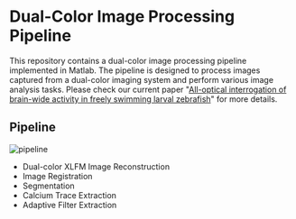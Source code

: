 <!--
 * @Author: your name
 * @Date: 2021-11-02 15:55:09
 * @LastEditTime: 2021-11-02 16:18:30
 * @LastEditors: Please set LastEditors
 * @Description: In User Settings Edit
 * @FilePath: /Fish-Brain-Behavior-Analysis/code/dual_Color_pipeline/README.md
-->
# Dual-Color Image Processing Pipeline

This repository contains a dual-color image processing pipeline implemented in Matlab. The pipeline is designed to process images captured from a dual-color imaging system and perform various image analysis tasks. Please check our current paper "[All-optical interrogation of brain-wide activity in freely swimming larval zebrafish](https://www.biorxiv.org/content/10.1101/2023.05.24.542114v1)" for more details.

## Pipeline
![pipeline](https://github.com/Wenlab/Fish-Brain-Behavior-Analysis/assets/19462042/b09a17cd-308f-4c45-9c39-a437efea1072)

- Dual-color XLFM Image Reconstruction
- Image Registration
- Segmentation
- Calcium Trace Extraction 
- Adaptive Filter Extraction



